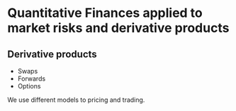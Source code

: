 # Quantitative Finances applied to market risks and derivative products

## Derivative products 
* Swaps
* Forwards
* Options

We use different models to pricing and trading.
